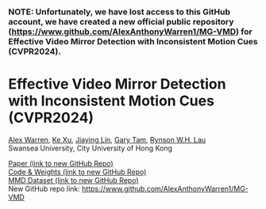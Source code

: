 ### NOTE: Unfortunately, we have lost access to this GitHub account, we have created a new official public repository (https://www.github.com/AlexAnthonyWarren1/MG-VMD) for Effective Video Mirror Detection with Inconsistent Motion Cues (CVPR2024).

# Effective Video Mirror Detection with Inconsistent Motion Cues (CVPR2024)
[Alex Warren](https://alex-warren.co.uk), [Ke Xu](https://kkbless.github.io), [Jiaying Lin](https://jiaying.link), [Gary Tam](https://sites.google.com/site/csgarykl/home?authuser=0), [Rynson W.H. Lau](https://www.cs.cityu.edu.hk/~rynson/)
<br> Swansea University, City University of Hong Kong

[Paper (link to new GitHub Repo)](https://www.github.com/AlexAnthonyWarren1/MG-VMD) <br>
[Code & Weights (link to new GitHub Repo)](https://www.github.com/AlexAnthonyWarren1/MG-VMD) <br>
[MMD Dataset (link to new GitHub Repo)](https://www.github.com/AlexAnthonyWarren1/MG-VMD) <br>
New GitHub repo link: https://www.github.com/AlexAnthonyWarren1/MG-VMD
